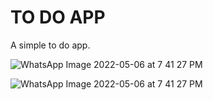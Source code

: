 # TO DO APP

A simple to do app.

![WhatsApp Image 2022-05-06 at 7 41 27 PM](https://user-images.githubusercontent.com/30334174/167233102-e6e719d9-8733-49db-a2f1-4ee187d4554f.jpeg)

![WhatsApp Image 2022-05-06 at 7 41 27 PM](https://user-images.githubusercontent.com/30334174/167233106-d40d0d74-07b7-4675-a89b-ac77d36c1305.jpeg)

